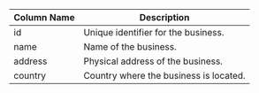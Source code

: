 | Column Name | Description                                        |
|-------------|----------------------------------------------------|
| id          | Unique identifier for the business.               |
| name        | Name of the business.                             |
| address     | Physical address of the business.                 |
| country     | Country where the business is located.            |
